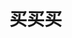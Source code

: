 <link rel="stylesheet" type="text/css" href="../assets/xui.css">
<script type="text/javascript" src="../assets/xui.js"></script>

# 买买买